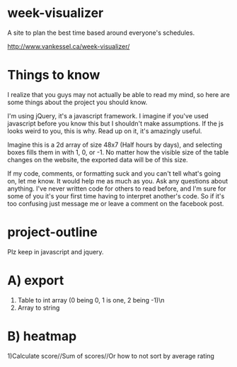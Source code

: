 # week-visualizer
A site to plan the best time based around everyone's schedules.

http://www.vankessel.ca/week-visualizer/

# Things to know
I realize that you guys may not actually be able to read my mind, so here are some things about the project you should know.

I'm using jQuery, it's a javascript framework. I imagine if you've used javascript before you know this but I shouldn't make assumptions. If the js looks weird to you, this is why. Read up on it, it's amazingly useful.

Imagine this is a 2d array of size 48x7 (Half hours by days), and selecting boxes fills them in with 1, 0, or -1. No matter how the visible size of the table changes on the website, the exported data will be of this size.

If my code, comments, or formatting suck and you can't tell what's going on, let me know. It would help me as much as you. Ask any questions about anything. I've never written code for others to read before, and I'm sure for some of you it's your first time having to interpret another's code. So if it's too confusing just message me or leave a comment on the facebook post.

# project-outline
Plz keep in javascript and jquery.

# A) export  
   1) Table to int array (0 being 0, 1 is one, 2 being -1)\n
   2) Array to string
# B) heatmap
   1)Calculate score//Sum of scores//Or how to not sort by average rating
